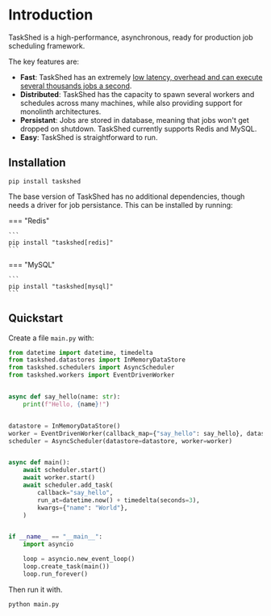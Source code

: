 # Introduction

TaskShed is a high-performance, asynchronous, ready for production job scheduling framework.

The key features are:

* **Fast**: TaskShed has an extremely [low latency, overhead and can execute several thousands jobs a second](benchmarks.md).
* **Distributed**: TaskShed has the capacity to spawn several workers and schedules across many machines, while also providing support for monolinth architectures.
* **Persistant**: Jobs are stored in database, meaning that jobs won't get dropped on shutdown. TaskShed currently supports Redis and MySQL.
* **Easy**: TaskShed is straightforward to run. 

## Installation

```title="Basic Installation"
pip install taskshed
```

The base version of TaskShed has no additional dependencies, though needs a driver for job persistance. This can be installed by running:

=== "Redis"

    ```
    pip install "taskshed[redis]"
    ```

=== "MySQL"

    ```
    pip install "taskshed[mysql]"
    ```

## Quickstart

Create a file `main.py` with:

``` py
from datetime import datetime, timedelta
from taskshed.datastores import InMemoryDataStore
from taskshed.schedulers import AsyncScheduler
from taskshed.workers import EventDrivenWorker


async def say_hello(name: str):
    print(f"Hello, {name}!")


datastore = InMemoryDataStore()
worker = EventDrivenWorker(callback_map={"say_hello": say_hello}, datastore=datastore)
scheduler = AsyncScheduler(datastore=datastore, worker=worker)


async def main():
    await scheduler.start()
    await worker.start()
    await scheduler.add_task(
        callback="say_hello",
        run_at=datetime.now() + timedelta(seconds=3),
        kwargs={"name": "World"},
    )


if __name__ == "__main__":
    import asyncio

    loop = asyncio.new_event_loop()
    loop.create_task(main())
    loop.run_forever()
```

Then run it with.

```
python main.py
```